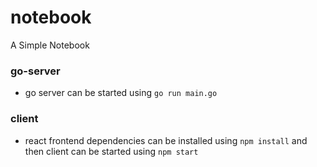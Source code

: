 # notebook
A Simple Notebook

### go-server
- go server can be started using `go run main.go`

### client
- react frontend dependencies can be installed using `npm install` and then client can be started using `npm start`